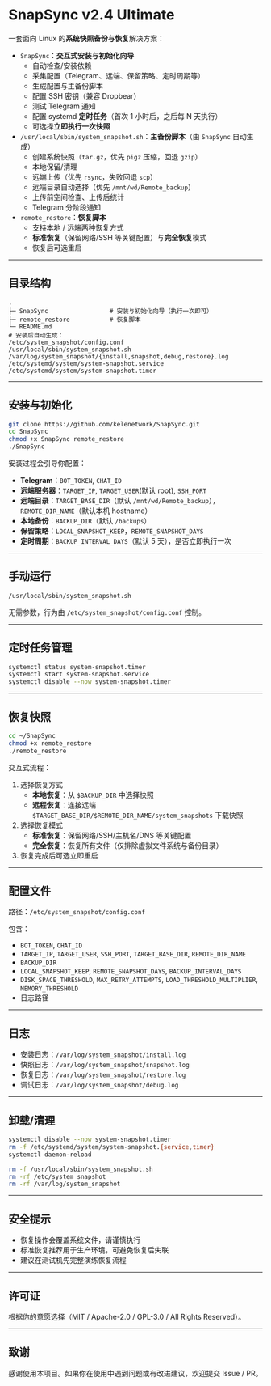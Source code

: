 # SnapSync v2.4 Ultimate

一套面向 Linux 的**系统快照备份与恢复**解决方案：

- `SnapSync`：**交互式安装与初始化向导**  
  - 自动检查/安装依赖  
  - 采集配置（Telegram、远端、保留策略、定时周期等）  
  - 生成配置与主备份脚本  
  - 配置 SSH 密钥（兼容 Dropbear）  
  - 测试 Telegram 通知  
  - 配置 systemd **定时任务**（首次 1 小时后，之后每 N 天执行）  
  - 可选择**立即执行一次快照**  
- `/usr/local/sbin/system_snapshot.sh`：**主备份脚本**（由 `SnapSync` 自动生成）  
  - 创建系统快照（`tar.gz`，优先 `pigz` 压缩，回退 `gzip`）  
  - 本地保留/清理  
  - 远端上传（优先 `rsync`，失败回退 `scp`）  
  - 远端目录自动选择（优先 `/mnt/wd/Remote_backup`）  
  - 上传前空间检查、上传后统计  
  - Telegram 分阶段通知  
- `remote_restore`：**恢复脚本**  
  - 支持本地 / 远端两种恢复方式  
  - **标准恢复**（保留网络/SSH 等关键配置）与**完全恢复**模式  
  - 恢复后可选重启  

---

## 目录结构

```
.
├─ SnapSync                 # 安装与初始化向导（执行一次即可）
├─ remote_restore           # 恢复脚本
└─ README.md
# 安装后自动生成：
/etc/system_snapshot/config.conf
/usr/local/sbin/system_snapshot.sh
/var/log/system_snapshot/{install,snapshot,debug,restore}.log
/etc/systemd/system/system-snapshot.service
/etc/systemd/system/system-snapshot.timer
```

---

## 安装与初始化

```bash
git clone https://github.com/kelenetwork/SnapSync.git
cd SnapSync
chmod +x SnapSync remote_restore
./SnapSync
```

安装过程会引导你配置：  

- **Telegram**：`BOT_TOKEN`, `CHAT_ID`  
- **远端服务器**：`TARGET_IP`, `TARGET_USER`(默认 root), `SSH_PORT`  
- **远端目录**：`TARGET_BASE_DIR`（默认 `/mnt/wd/Remote_backup`），`REMOTE_DIR_NAME`（默认本机 hostname）  
- **本地备份**：`BACKUP_DIR`（默认 `/backups`）  
- **保留策略**：`LOCAL_SNAPSHOT_KEEP`，`REMOTE_SNAPSHOT_DAYS`  
- **定时周期**：`BACKUP_INTERVAL_DAYS`（默认 5 天），是否立即执行一次  

---

## 手动运行

```bash
/usr/local/sbin/system_snapshot.sh
```

无需参数，行为由 `/etc/system_snapshot/config.conf` 控制。

---

## 定时任务管理

```bash
systemctl status system-snapshot.timer
systemctl start system-snapshot.service
systemctl disable --now system-snapshot.timer
```

---

## 恢复快照

```bash
cd ~/SnapSync
chmod +x remote_restore
./remote_restore
```

交互式流程：  

1. 选择恢复方式  
   - **本地恢复**：从 `$BACKUP_DIR` 中选择快照  
   - **远程恢复**：连接远端 `$TARGET_BASE_DIR/$REMOTE_DIR_NAME/system_snapshots` 下载快照  
2. 选择恢复模式  
   - **标准恢复**：保留网络/SSH/主机名/DNS 等关键配置  
   - **完全恢复**：恢复所有文件（仅排除虚拟文件系统与备份目录）  
3. 恢复完成后可选立即重启  

---

## 配置文件

路径：`/etc/system_snapshot/config.conf`  

包含：  
- `BOT_TOKEN`, `CHAT_ID`  
- `TARGET_IP`, `TARGET_USER`, `SSH_PORT`, `TARGET_BASE_DIR`, `REMOTE_DIR_NAME`  
- `BACKUP_DIR`  
- `LOCAL_SNAPSHOT_KEEP`, `REMOTE_SNAPSHOT_DAYS`, `BACKUP_INTERVAL_DAYS`  
- `DISK_SPACE_THRESHOLD`, `MAX_RETRY_ATTEMPTS`, `LOAD_THRESHOLD_MULTIPLIER`, `MEMORY_THRESHOLD`  
- 日志路径  

---

## 日志

- 安装日志：`/var/log/system_snapshot/install.log`  
- 快照日志：`/var/log/system_snapshot/snapshot.log`  
- 恢复日志：`/var/log/system_snapshot/restore.log`  
- 调试日志：`/var/log/system_snapshot/debug.log`  

---

## 卸载/清理

```bash
systemctl disable --now system-snapshot.timer
rm -f /etc/systemd/system/system-snapshot.{service,timer}
systemctl daemon-reload

rm -f /usr/local/sbin/system_snapshot.sh
rm -rf /etc/system_snapshot
rm -rf /var/log/system_snapshot
```

---

## 安全提示

- 恢复操作会覆盖系统文件，请谨慎执行  
- 标准恢复推荐用于生产环境，可避免恢复后失联  
- 建议在测试机先完整演练恢复流程  

---

## 许可证

根据你的意愿选择（MIT / Apache-2.0 / GPL-3.0 / All Rights Reserved）。

---

## 致谢

感谢使用本项目。如果你在使用中遇到问题或有改进建议，欢迎提交 Issue / PR。
